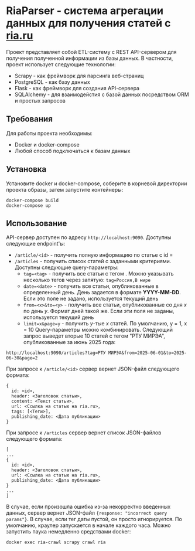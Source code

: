 # RiaParser - система агрегации данных для получения статей с [ria.ru](https://ria.ru/)
Проект представляет собой ETL-систему с REST API-сервером для получения полученной информации из базы данных. В частности, проект использует следующие технологии:
- Scrapy - как фреймворк для парсинга веб-страниц
- PostgreSQL - как базу данных
- Flask - как фреймворк для создания API-сервера
- SQLAlchemy - для взаимодейстия с базой данных посредством ORM и простых запросов
## Требования
Для работы проекта необходимы:
- Docker и docker-compose
- Любой способ подключаться к базам данных
## Установка
Установите docker и docker-compose, соберите в корневой директории проекта образы, затем запустите контейнеры:
```
docker-compose build
docker-compose up
```
## Использование
API-сервер доступен по адресу ```http://localhost:9090```. Доступны следующие endpoint'ы:
- ```/article/<id>``` - получить полную информацию по статье с id = *<id>*
- ```/articles``` - получить список статей с заданными критериями. Доступны следующие query-параметры:
  - ```tag=<tag>``` - получить все статьи с тегом *<tag>*. Можно указывать несколько тегов через запятую: ```tag=Россия,В мире```
  - ```date=<date>``` - получить все статьи, опубликованные в определенный день. День задается в формате **YYYY-MM-DD**. Если это поле не задано, используется текущий день
  - ```from=<x>&to=<y>``` - получить все статьи, опубликованные со дня *x* по день *y*. Формат дней такой же. Если эти поля не заданы, используется текущий день
  - ```limit=x&page=y``` - получить *y*-тые *x* статей. По умолчанию, y = 1, x = 10
Query-параметры можно комбинировать. Следующий запрос выведет вторые 10 статей с тегом "РТУ МИРЭА", опубликованные за июнь 2025 года:
```
http://localhost:9090/articles?tag=РТУ МИРЭА&from=2025-06-01&to=2025-06-30&page=2
```
При запросе к ```/article/<id>``` сервер вернет JSON-файл следующего формата:
```
{
  id: <id>,
  header: <Заголовок статьи>,
  content: <Текст статьи>,
  url: <Ссылка на статью на ria.ru>,
  tags: [<Теги>],
  publishing_date: <Дата публикации>
}
```
При запросе к ```/articles``` сервер вернет список JSON-файлов следующего формата:
```
[
...
{
  id: <id>,
  header: <Заголовок статьи>,
  url: <Ссылка на статью на ria.ru>,
  publishing_date: <Дата публикации>
}
...
]
```
В случае, если произошла ошибка из-за некорректно введенных данных, сервер вернет JSON-файл ```{response: "incorrect query params"}```. В случае, если тег даты пустой, он просто игнорируется.
По умолчанию, краулер запускается в начале каждого часа. Можно запустить паука немедленно средствами docker:
```
docker exec ria-crawl scrapy crawl ria
```
